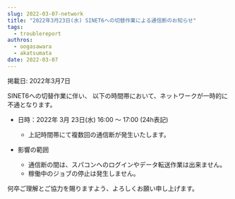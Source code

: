 ```yaml
---
slug: 2022-03-07-network
title: "2022年3月23日(水) SINET6への切替作業による通信断のお知らせ"
tags:
  - troublereport
authros:
  - oogasawara
  - akatsumata
date: 2022-03-07
---
```


掲載日: 2022年3月7日

SINET6への切替作業に伴い、 以下の時間帯において、ネットワークが一時的に不通となります。

- 日時：2022年 3月 23日(水) 16:00 ～ 17:00 (24h表記)
  - 上記時間帯にて複数回の通信断が発生いたします。

- 影響の範囲
  - 通信断の間は、スパコンへのログインやデータ転送作業は出来ません。
  - 稼働中のジョブの停止は発生しません。

何卒ご理解とご協力を賜りますよう、よろしくお願い申し上げます。
